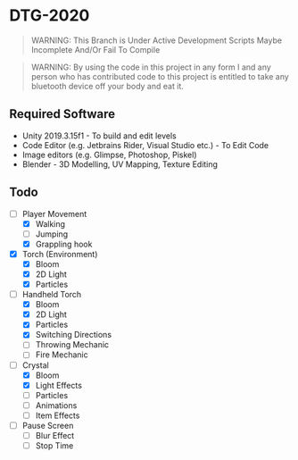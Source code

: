 # DTG-2020
> WARNING: This Branch is Under Active Development Scripts Maybe Incomplete And/Or Fail To Compile

> WARNING: By using the code in this project in any form I and any person who has contributed code to this project is entitled to take any bluetooth device off your body and eat it.
## Required Software
 - Unity 2019.3.15f1 - To build and edit levels
 - Code Editor (e.g. Jetbrains Rider, Visual Studio etc.) - To Edit Code
 - Image editors (e.g. Glimpse, Photoshop, Piskel)
 - Blender - 3D Modelling, UV Mapping, Texture Editing

## Todo
- [ ] Player Movement
	- [x] Walking
	- [ ] Jumping
	- [x] Grappling hook
- [x] Torch (Environment)
	- [x] Bloom
	- [x] 2D Light
	- [x] Particles
- [ ] Handheld Torch
	- [x] Bloom
	- [x] 2D Light
	- [x] Particles
	- [x] Switching Directions
	- [ ] Throwing Mechanic
	- [ ] Fire Mechanic
- [ ] Crystal
	- [x] Bloom
	- [x] Light Effects
	- [ ] Particles
	- [ ] Animations
	- [ ] Item Effects
- [ ] Pause Screen
	- [ ] Blur Effect
	- [ ] Stop Time
